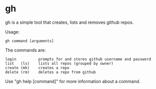 # gh

gh is a simple tool that creates, lists and removes github repos.

Usage:

	gh command [arguments]

The commands are:

	login          prompts for and stores github username and password
	list   (ls)    lists all repos (grouped by owner)
	create (mk)    creates a repo
	delete (rm)    deletes a repo from github

Use "gh help [command]" for more information about a command.
